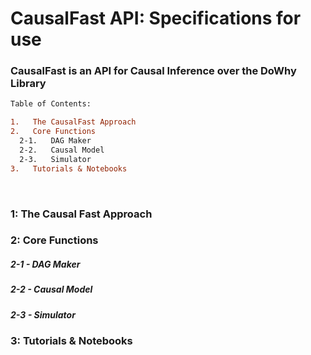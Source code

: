 # CausalFast API: Specifications for use
### CausalFast is an API for Causal Inference over the DoWhy Library
```diff
Table of Contents:

1.   The CausalFast Approach
2.   Core Functions
  2-1.   DAG Maker
  2-2.   Causal Model
  2-3.   Simulator
3.   Tutorials & Notebooks
```
<br>

### 1: The Causal Fast Approach<br>


### 2: Core Functions<br>
##### 2-1 - DAG Maker<br>
##### 2-2 - Causal Model<br>
##### 2-3 - Simulator<br>

### 3: Tutorials & Notebooks<br>
